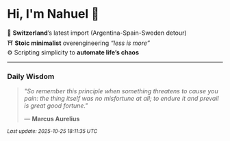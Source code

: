 # Hi, I'm Nahuel :tiger:

📍 **Switzerland**’s latest import (Argentina-Spain-Sweden detour)  
⛩️ **Stoic minimalist** overengineering *“less is more”*  
⚙️ Scripting simplicity to **automate life’s chaos**

---

### Daily Wisdom
> _"So remember this principle when something threatens to cause you pain: the thing itself was no misfortune at all; to endure it and prevail is great good fortune."_  
>
> — **Marcus Aurelius**

<sub>*Last update: 2025-10-25 18:11:35 UTC*</sub>

